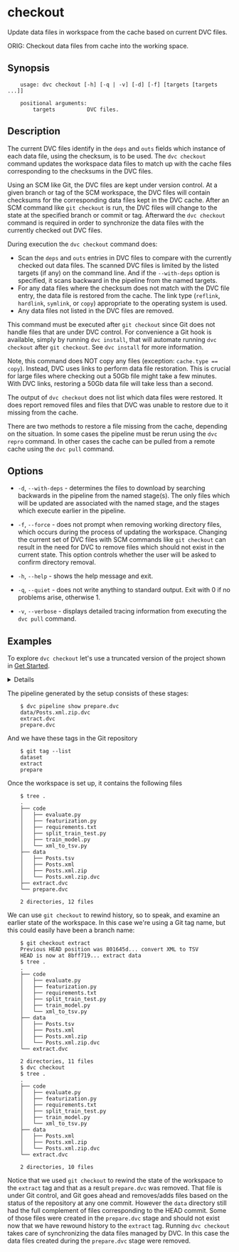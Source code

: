# checkout

Update data files in workspace from the cache based on current DVC files.

ORIG: Checkout data files from cache into the working space.

## Synopsis

```usage
    usage: dvc checkout [-h] [-q | -v] [-d] [-f] [targets [targets ...]]

    positional arguments:
        targets          DVC files.
```

## Description

The current DVC files identify in the `deps` and `outs` fields which instance of
each data file, using the checksum, is to be used.  The `dvc checkout` command
updates the workspace data files to match up with the cache files corresponding
to the checksums in the DVC files.

Using an SCM like Git, the DVC files are kept under version control.  At a given
branch or tag of the SCM workspace, the DVC files will contain checksums for the
corresponding data files kept in the DVC cache.  After an SCM command like
`git checkout` is run, the DVC files will change to the state at the specified
branch or commit or tag.  Afterward the `dvc checkout` command is required in
order to synchronize the data files with the currently checked out DVC files.

During execution the `dvc checkout` command does:

* Scan the `deps` and `outs` entries in DVC files to compare with the currently
  checked out data files.  The scanned DVC files is limited by the listed
  targets (if any) on the command line.  And if the `--with-deps` option is
  specified, it scans backward in the pipeline from the named targets.
* For any data files where the checksum does not match with the DVC file entry,
  the data file is restored from the cache.  The link type (`reflink`,
  `hardlink`, `symlink`, or `copy`) appropriate to the operating system is used.
* Any data files not listed in the DVC files are removed.

This command must be executed after `git checkout` since Git does not handle
files that are under DVC control.  For convenience a Git hook is available,
simply by running `dvc install`, that will automate running `dvc checkout`
after `git checkout`.  See `dvc install` for more information.

Note, this command does NOT copy any files (exception: `cache.type == copy`).
Instead, DVC uses links to perform data file restoration. This is crucial for
large files where checking out a 50Gb file might take a few minutes. With DVC
links, restoring a 50Gb data file will take less than a second.

The output of `dvc checkout` does not list which data files were restored. It
does report removed files and files that DVC was unable to restore due to it
missing from the cache.

There are two methods to restore a file missing from the cache, depending on the
situation.  In some cases the pipeline must be rerun using the `dvc repro`
command.  In other cases the cache can be pulled from a remote cache using the
`dvc pull` command.

## Options

* `-d`, `--with-deps` - determines the files to download by searching backwards
  in the pipeline from the named stage(s). The only files which will be
  updated are associated with the named stage, and the stages which execute
  earlier in the pipeline.

* `-f`, `--force` - does not prompt when removing working directory files, which
  occurs during the process of updating the workspace.  Changing the current
  set of DVC files with SCM commands like `git checkout` can result in the need
  for DVC to remove files which should not exist in the current state.  This
  option controls whether the user will be asked to confirm directory removal.

* `-h`, `--help` - shows the help message and exit.

* `-q`, `--quiet` - does not write anything to standard output. Exit with 0 if
  no problems arise, otherwise 1.

* `-v`, `--verbose` - displays detailed tracing information from executing the
  `dvc pull` command.

## Examples

To explore `dvc checkout` let's use a truncated version of the project shown
in [Get Started](/doc/get-started/example-pipeline). 

<details>

### Expand to see how to set up the pipeline

A workspace was initialized using the following commands, which is the first
half of the _Example Pipeline_ tutorial.

```
    git init
    wget https://dvc.org/s3/examples/so/code.zip
    unzip code.zip
    rm -f code.zip
    git add code/
    git commit -m 'download and initialize code'
    dvc init
    git commit -m "initialize DVC"
    mkdir data
    wget -P data https://dvc.org/s3/examples/so/Posts.xml.zip
    dvc add data/Posts.xml.zip
    git add data/Posts.xml.zip.dvc data/.gitignore
    git commit -m 'add dataset'
    git tag dataset
    dvc run -d data/Posts.xml.zip \
                -o data/Posts.xml \
                -f extract.dvc \
                unzip data/Posts.xml.zip -d data
    git add extract.dvc data
    git commit -m 'extract data'
    git tag extract
    dvc run -d code/xml_to_tsv.py -d data/Posts.xml \
                -o data/Posts.tsv \
                -f prepare.dvc \
                python code/xml_to_tsv.py data/Posts.xml data/Posts.tsv
    git add prepare.dvc data
    git commit -m 'convert XML to TSV'
    git tag prepare
```

</details>

The pipeline generated by the setup consists of these stages:

```
    $ dvc pipeline show prepare.dvc 
    data/Posts.xml.zip.dvc
    extract.dvc
    prepare.dvc
```

And we have these tags in the Git repository

```
    $ git tag --list
    dataset
    extract
    prepare
```

Once the workspace is set up, it contains the following files

```
    $ tree .
    .
    ├── code
    │   ├── evaluate.py
    │   ├── featurization.py
    │   ├── requirements.txt
    │   ├── split_train_test.py
    │   ├── train_model.py
    │   └── xml_to_tsv.py
    ├── data
    │   ├── Posts.tsv
    │   ├── Posts.xml
    │   ├── Posts.xml.zip
    │   └── Posts.xml.zip.dvc
    ├── extract.dvc
    └── prepare.dvc

    2 directories, 12 files
```

We can use `git checkout` to rewind history, so to speak, and examine an earlier
state of the workspace.  In this case we're using a Git tag name, but this could
easily have been a branch name:

```
    $ git checkout extract
    Previous HEAD position was 801645d... convert XML to TSV
    HEAD is now at 8bff719... extract data
    $ tree .
    .
    ├── code
    │   ├── evaluate.py
    │   ├── featurization.py
    │   ├── requirements.txt
    │   ├── split_train_test.py
    │   ├── train_model.py
    │   └── xml_to_tsv.py
    ├── data
    │   ├── Posts.tsv
    │   ├── Posts.xml
    │   ├── Posts.xml.zip
    │   └── Posts.xml.zip.dvc
    └── extract.dvc

    2 directories, 11 files
    $ dvc checkout
    $ tree .
    .
    ├── code
    │   ├── evaluate.py
    │   ├── featurization.py
    │   ├── requirements.txt
    │   ├── split_train_test.py
    │   ├── train_model.py
    │   └── xml_to_tsv.py
    ├── data
    │   ├── Posts.xml
    │   ├── Posts.xml.zip
    │   └── Posts.xml.zip.dvc
    └── extract.dvc

    2 directories, 10 files
```

Notice that we used `git checkout` to rewind the state of the workspace to the
`extract` tag and that as a result `prepare.dvc` was removed.  That file is under
Git control, and Git goes ahead and removes/adds files based on the status of
the repository at any one commit.  However the `data` directory still had the
full complement of files corresponding to the HEAD commit.  Some of those files
were created in the `prepare.dvc` stage and should not exist now that we have
rewound history to the `extract` tag.  Running `dvc checkout` takes care of
synchronizing the data files managed by DVC.  In this case the data files
created during the `prepare.dvc` stage were removed.